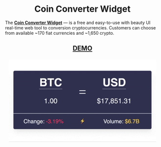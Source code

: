 <h1 align="center">Coin Converter Widget</h1>

The __[Coin Converter Widget](https://co-w.io)__ — is a free and easy-to-use with beauty UI real-time web tool to conversion cryptocurrencies. Customers can choose from available ~170 fiat currencies and ~1,650 crypto.

<h2 align="center"><a href="https://co-w.io">DEMO</a></h2>

<h3 align="center">
    <a href="https://co-w.io"><img src="./anim.gif" alt="Coin Converter Widget"></a>
</h3>
